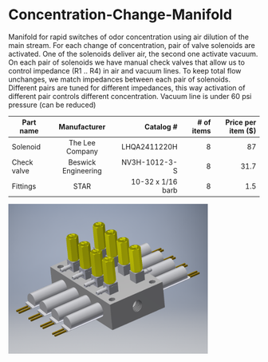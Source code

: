 # Concentration-Change-Manifold

Manifold for rapid switches of odor concentration using air dilution of the main stream. For each change of concentration, pair of valve solenoids are activated. One of the solenoids deliver air, the second one activate vacuum. On each pair of solenoids we have manual check valves that allow us to control impedance (R1 .. R4) in air and vacuum lines. To keep total flow unchanges, we match impedances between each pair of solenoids. Different pairs are tuned for different impedances, this way activation of different pair controls different concentration. Vacuum line is under 60 psi pressure (can be reduced)


| Part name     | Manufacturer        | Catalog #         | # of items | Price per item ($) |
| ------------- |:-------------------:|------------------:|-----------:|-------------------:|
| Solenoid      | The Lee Company     | LHQA2411220H      |      8     |    87              |
| Check valve   | Beswick Engineering | NV3H-1012-3-S     |      8     |    31.7            |
| Fittings      | STAR                | 10-32 x 1/16 barb |      8     |    1.5             |

<img src="https://github.com/RomaShust/Concentration-Change-Manifold/blob/master/CCM_assembled.PNG" width="400" height="300">
